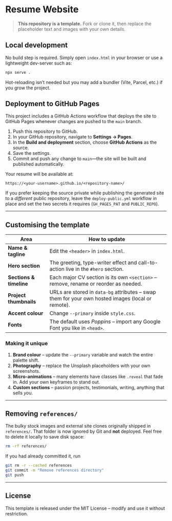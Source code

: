 # Resume Website

> **This repository is a template.** Fork or clone it, then replace the placeholder text and images with your own details. 

## Local development

No build step is required. Simply open `index.html` in your browser or use a lightweight dev-server such as:

```bash
npx serve .
```

Hot-reloading isn’t needed but you may add a bundler (Vite, Parcel, etc.) if you grow the project.

## Deployment to GitHub Pages

This project includes a GitHub Actions workflow that deploys the site to GitHub Pages whenever changes are pushed to the `main` branch.

1. Push this repository to GitHub.
2. In your GitHub repository, navigate to **Settings → Pages**.
3. In the **Build and deployment** section, choose **GitHub Actions** as the source.
4. Save the settings.
5. Commit and push any change to `main`—the site will be built and published automatically.

Your resume will be available at:

```
https://<your-username>.github.io/<repository-name>/
```

If you prefer keeping the source private while publishing the generated site to a *different* public repository, leave the `deploy-public.yml` workflow in place and set the two secrets it requires (`GH_PAGES_PAT` and `PUBLIC_REPO`).

---

## Customising the template

| Area | How to update |
|------|---------------|
| **Name & tagline** | Edit the `<header>` in `index.html`. |
| **Hero section** | The greeting, type-writer effect and call-to-action live in the `#hero` section. |
| **Sections & timeline** | Each major CV section is its own `<section>` – remove, rename or reorder as needed. |
| **Project thumbnails** | URLs are stored in `data-bg` attributes – swap them for your own hosted images (local or remote). |
| **Accent colour** | Change `--primary` inside `style.css`. |
| **Fonts** | The default uses *Poppins* – import any Google Font you like in `<head>`. |

### Making it **unique**

1. **Brand colour** – update the `--primary` variable and watch the entire palette shift.
2. **Photography** – replace the Unsplash placeholders with your own screenshots.
3. **Micro-animations** – many elements have classes like `.reveal` that fade in. Add your own keyframes to stand out.
4. **Custom sections** – passion projects, testimonials, writing, anything that sells *you*.

---

## Removing `references/`

The bulky stock images and external site clones originally shipped in `references/`. That folder is now ignored by Git and **not** deployed. Feel free to delete it locally to save disk space:

```bash
rm -rf references/
```

If you had already committed it, run

```bash
git rm -r --cached references
git commit -m "Remove references directory"
git push
```

---

## License

This template is released under the MIT License – modify and use it without restriction.
